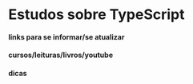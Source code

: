# Estudos sobre TypeScript

#### links para se informar/se atualizar
#### cursos/leituras/livros/youtube
#### dicas

